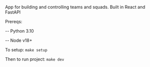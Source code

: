 App for building and controlling teams and squads. Built in React and FastAPI

Prereqs:

-- Python 3.10

-- Node v18+

To setup:
`make setup`

Then to run project:
`make dev`
